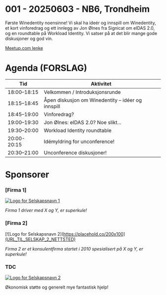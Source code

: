 # 001 - 20250603 - NB6, Trondheim

Første Winedentity noensinne! Vi skal ha ideér og innspill om Winedentity, et kort vinforedrag og ett innlegg av Jon Ølnes fra Signicat om eIDAS 2.0, og en roundtable på Workload Identity. Vi satser på at det blir mange gode diskusjoner og god vin.

[Meetup.com lenke](https://www.meetup.com/trondheim-winedentity/events/307712283)


# Agenda (FORSLAG)

| Tid         | Aktivitet                                               |
|-------------|---------------------------------------------------------|
| 18:00–18:15 | Velkommen / Introduksjonsrunde                          |
| 18:15–18:45 | Åpen diskusjon om Winedentity – idéer og innspill       |
| 18:45–19:00 | Vinforedrag?                                            |
| 19:00–19:30 | Jon Ølnes: eIDAS 2.0? Noe slikt...                      |
| 19:30–20:00 | Workload Identity roundtable                            |
| 20:00-20:15 | Idémyldring for unconference!                           |
| 20:30–21:00 | Unconference diskusjoner!                               |

# Sponsorer

### [Firma 1]
[![Logo for Selskapsnavn 1](https://placehold.co/200x100)](URL_TIL_SELSKAP_1_NETTSTED)

*Firma 1 driver med X og Y, er superkule!*

### [Firma 2]
[![Logo for Selskapsnavn 2](https://placehold.co/200x100](URL_TIL_SELSKAP_2_NETTSTED)

*Firma 2 er et konsulentfirma startet i 2010 spesialisert på X og Y, er superkule!*

### TDC
[![Logo for Selskapsnavn 2](https://placehold.co/200x100)](URL_TIL_TDC_NETTSTED)

Økonomisk støtte og generelt mye fantastisk hjelp!
